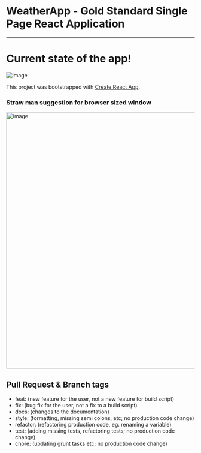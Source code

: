 # WeatherApp - Gold Standard Single Page React Application
---
# Current state of the app!

![image](https://user-images.githubusercontent.com/18235528/151672668-ec18f7bc-5424-46a1-8134-8704ed01bca8.png)

This project was bootstrapped with [Create React App](https://github.com/facebook/create-react-app).

### Straw man suggestion for browser sized window

<img width="684" alt="image" src="https://user-images.githubusercontent.com/62376093/149377109-72625e26-4e45-4128-9b94-ea4f1f661683.png">

## Pull Request & Branch tags

- feat: (new feature for the user, not a new feature for build script)
- fix: (bug fix for the user, not a fix to a build script)
- docs: (changes to the documentation)
- style: (formatting, missing semi colons, etc; no production code change)
- refactor: (refactoring production code, eg. renaming a variable)
- test: (adding missing tests, refactoring tests; no production code change)
- chore: (updating grunt tasks etc; no production code change)

